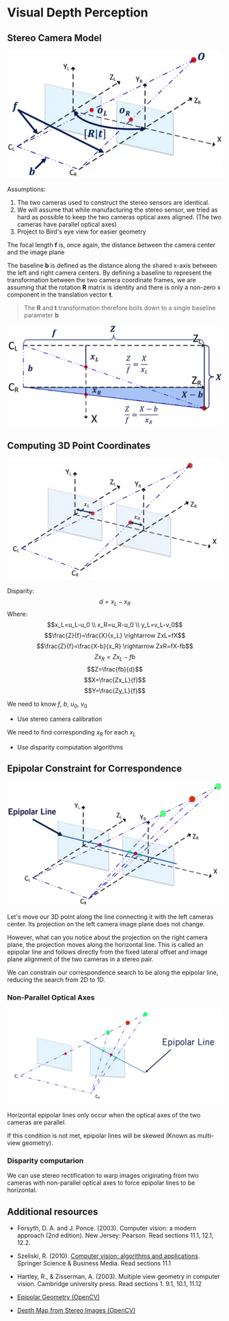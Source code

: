 # Visual Depth Perception

## Stereo Camera Model

![stereo camera model](./stereo%20camera%20model.jpg)

Assumptions:

1. The two cameras used to construct the stereo sensors are identical.
2. We will assume that while manufacturing the stereo sensor, we tried as hard as possible to keep the two cameras optical axes aligned. (The two cameras have parallel optical axes)
3. Project to Bird's eye view for easier geometry

The focal length $\bm{f}$ is, once again, the distance between the camera center and the image plane

 The baseline $\bm{b}$ is defined as the distance along the shared x-axis between the left and right camera centers. By defining a baseline to represent the transformation between the two camera coordinate frames, we are assuming that the rotation $\bm{R}$ matrix is identity and there is only a non-zero x component in the translation vector $\bm{t}$.

> The $\bm{R}$ and $\bm{t}$ transformation therefore boils down to a single baseline parameter $\bm{b}$

![stereo model simplified](./stereo%20camera%20model%20simplified.jpg)

## Computing 3D Point Coordinates

![stereo solution](./stereo%20camera%20solution.jpg)

Disparity: $$d=x_L-x_R$$
Where:$$x_L=u_L-u_0 \\ x_R=u_R-u_0 \\ y_L=v_L-v_0$$
$$\frac{Z}{f}=\frac{X}{x_L} \rightarrow ZxL=fX$$
$$\frac{Z}{f}=\frac{X-b}{x_R} \rightarrow ZxR=fX-fb$$
$$Zx_R=Zx_L-fb$$
$$Z=\frac{fb}{d}$$
$$X=\frac{Zx_L}{f}$$
$$Y=\frac{Zy_L}{f}$$

We need to know $f$, $b$, $u_0$, $v_0$

* Use stereo camera calibration

We need to find corresponding $x_R$ for each $x_L$

* Use disparity computation algorithms

## Epipolar Constraint for Correspondence

![epipolar line](./epipolar%20line.jpg)

Let's move our 3D point along the line connecting it with the left cameras center. Its projection on the left camera image plane does not change.

However, what can you notice about the projection on the right camera plane, the projection moves along the horizontal line. This is called an epipolar line and follows directly from the fixed lateral offset and image plane alignment of the two cameras in a stereo pair.

We can constrain our correspondence search to be along the epipolar line, reducing the search from 2D to 1D.

### Non-ParaIIeI Optical Axes

![multiview](./multi-view%20geometry.jpg)

Horizontal epipolar lines only occur when the optical axes of the two cameras are parallel.

If this condition is not met, epipolar lines will be skewed (Known as multi-view geometry).

### Disparity computarion

We can use stereo rectification to warp images originating from two cameras with
non-parallel optical axes to force epipolar lines to be horizontal.

## Additional resources

* Forsyth, D. A. and J. Ponce. (2003). Computer vision: a modern approach (2nd edition). New Jersey: Pearson. Read sections 11.1, 12.1, 12.2.

* Szeliski, R. (2010). [Computer vision: algorithms and applications](http://szeliski.org/Book/drafts/SzeliskiBook_20100903_draft.pdf). Springer Science & Business Media. Read sections 11.1

* Hartley, R., & Zisserman, A. (2003). Multiple view geometry in computer vision. Cambridge university press. Read sections 1. 9.1, 10.1, 11.12

* [Epipolar Geometry (OpenCV)](https://docs.opencv.org/3.4.3/da/de9/tutorial_py_epipolar_geometry.html)

* [Depth Map from Stereo Images (OpenCV)](https://docs.opencv.org/3.4.3/dd/d53/tutorial_py_depthmap.html)
